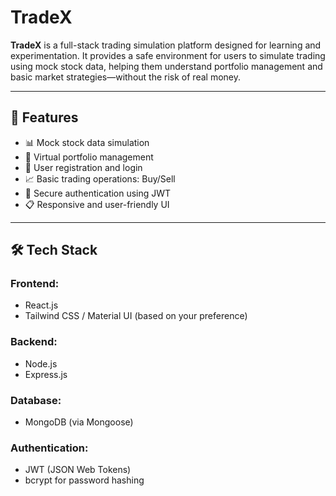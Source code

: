 # TradeX

**TradeX** is a full-stack trading simulation platform designed for learning and experimentation. It provides a safe environment for users to simulate trading using mock stock data, helping them understand portfolio management and basic market strategies—without the risk of real money.

---

## 🚀 Features

- 📊 Mock stock data simulation  
- 💼 Virtual portfolio management  
- 📝 User registration and login  
- 📈 Basic trading operations: Buy/Sell  
- 🔐 Secure authentication using JWT  
- 📋 Responsive and user-friendly UI  

---

## 🛠️ Tech Stack

### Frontend:
- React.js  
- Tailwind CSS / Material UI (based on your preference)  

### Backend:
- Node.js  
- Express.js  

### Database:
- MongoDB (via Mongoose)  

### Authentication:
- JWT (JSON Web Tokens)  
- bcrypt for password hashing  
